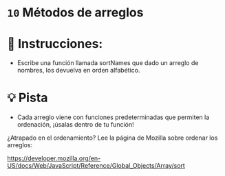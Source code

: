 # `10` Métodos de arreglos

# 📝 Instrucciones:

- Escribe una función llamada sortNames que dado un arreglo de nombres, los devuelva en orden alfabético.

# 💡 Pista

- Cada arreglo viene con funciones predeterminadas que permiten la ordenación, ¡úsalas dentro de tu función!

¿Atrapado en el ordenamiento? Lee la página de Mozilla sobre ordenar los arreglos:

https://developer.mozilla.org/en-US/docs/Web/JavaScript/Reference/Global_Objects/Array/sort